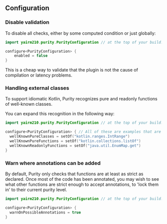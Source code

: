 
## Configuration

### Disable validation

To disable all checks, either by some computed condition or just globally:

```kotlin
import yairm210.purity.PurityConfiguration // at the top of your build.gradle.kts

configure<PurityConfiguration> {
    enabled = false
}
```

This is a cheap way to validate that the plugin is not the cause of compilation or latency problems.

### Handling external classes

To support idiomatic Kotlin, Purity recognizes pure and readonly functions of well-known classes.

You can expand this recognition in the following way:

```kotlin
import yairm210.purity.PurityConfiguration // at the top of your build.gradle.kts

configure<PurityConfiguration> { // All of these are examples that are already contained in the known functions/classes 
  wellKnownPureClasses = setOf("kotlin.ranges.IntRange")
  wellKnownPureFunctions = setOf("kotlin.collections.listOf")
  wellKnownReadonlyFunctions = setOf("java.util.EnumMap.get")
}
```

### Warn where annotations can be added

By default, Purity only checks that functions are at least as strict as declared.
Once most of the code has been annotated, you may wish to see what other functions are strict enough to accept annotations,
to 'lock them in' to their current purity level.

```kotlin
import yairm210.purity.PurityConfiguration // at the top of your build.gradle.kts

configure<PurityConfiguration> { 
  warnOnPossibleAnnotations = true
}
```
